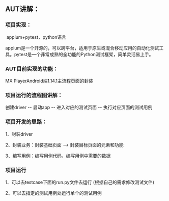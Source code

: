 ## AUT讲解：

### 项目实现：

​	appium+pytest，python语言

​	appium是一个开源的，可以跨平台，适用于原生或混合移动应用的自动化测试工具。pytest是一个非常成熟的全功能的Python测试框架，简单灵活易上手。

### AUT目前实现的功能：

MX PlayerAndroid端1.14.1主流程页面的封装

### 项目运行的流程图讲解：

创建driver -- 启动app -- 进入对应的测试页面  --  执行对应页面的测试用例

### 项目开发的思路：

1、封装driver

2、封装业务：封装基础页面  -->  封装目标页面的元素和功能

3、编写用例：编写用例代码，编写用例中需要的数据


###  项目运行

1、可以去testcase下面的run.py文件去运行 (根据自己的需求修改测试文件)

2、可以去指定的测试用例处运行单个的测试用例






 























